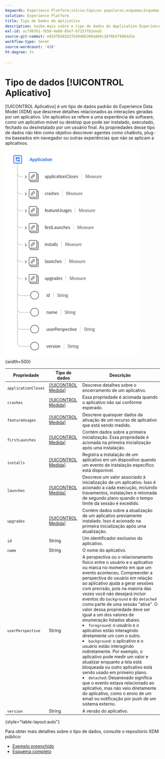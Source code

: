 ```yaml
---
keywords: Experience Platform;início;tópicos populares;esquema;Esquema;XDM;campos;esquemas;Esquemas;aplicativo;tipo de dados;tipo de dados;tipo de dados;
solution: Experience Platform
title: Tipo de Dados de Aplicativo
description: Saiba mais sobre o tipo de dados do Application Experience Data Model (XDM).
exl-id: ac7d6761-7b58-4e0d-85e7-6f157fb2eea5
source-git-commit: e028fbb82b37b3940b308a860c26f8b5f9884d3a
workflow-type: tm+mt
source-wordcount: '420'
ht-degree: 1%

---
```


# Tipo de dados [!UICONTROL Aplicativo]

[!UICONTROL Aplicativo] é um tipo de dados padrão do Experience Data Model (XDM) que descreve detalhes relacionados às interações geradas por um aplicativo. Um aplicativo se refere a uma experiência de software, como um aplicativo móvel ou desktop que pode ser instalado, executado, fechado ou desinstalado por um usuário final. As propriedades desse tipo de dados não têm como objetivo descrever agentes como chatbots, plug-ins baseados em navegador ou outras experiências que não se aplicam a aplicativos.

![imagem do aplicativo](../images/data-types/application.PNG){width=500}

| Propriedade | Tipo de dados | Descrição |
| --- | --- | --- |
| `applicationCloses` | [[!UICONTROL Medida]](./measure.md) | Descreve detalhes sobre o encerramento de um aplicativo. |
| `crashes` | [[!UICONTROL Medida]](./measure.md) | Essa propriedade é acionada quando o aplicativo não sai conforme esperado. |
| `featureUsages` | [[!UICONTROL Medida]](./measure.md) | Descreve quaisquer dados da ativação de um recurso de aplicativo que está sendo medido. |
| `firstLaunches` | [[!UICONTROL Medida]](./measure.md) | Contém dados sobre a primeira inicialização. Essa propriedade é acionada na primeira inicialização após uma instalação. |
| `installs` | [[!UICONTROL Medida]](./measure.md) | Registra a instalação de um aplicativo em um dispositivo quando um evento de instalação específico está disponível. |
| `launches` | [[!UICONTROL Medida]](./measure.md) | Descreve um valor associado à inicialização de um aplicativo. Isso é acionado a cada execução, incluindo travamentos, instalações e retomada de segundo plano quando o tempo limite da sessão é excedido. |
| `upgrades` | [[!UICONTROL Medida]](./measure.md) | Contém dados sobre a atualização de um aplicativo previamente instalado. Isso é acionado na primeira inicialização após uma atualização. |
| `id` | String | Um identificador exclusivo do aplicativo. |
| `name` | String | O nome do aplicativo. |
| `userPerspective` | String | A perspectiva ou o relacionamento físico entre o usuário e o aplicativo ou marca no momento em que um evento aconteceu. Compreender a perspectiva do usuário em relação ao aplicativo ajuda a gerar sessões com precisão, pois na maioria das vezes você não desejará incluir eventos do `background` e do `detached` como parte de uma sessão &quot;ativa&quot;. O valor dessa propriedade deve ser igual a um dos valores de enumeração listados abaixo. <li> `foreground`: o usuário e o aplicativo estão interagindo diretamente um com o outro. </li> <li> `background`: o aplicativo e o usuário estão interagindo indiretamente. Por exemplo, o aplicativo pode medir um valor e atualizar enquanto a tela está bloqueada ou outro aplicativo está sendo usado em primeiro plano.  </li> <li> `detached`: Desanexado significa que o evento estava relacionado ao aplicativo, mas não veio diretamente do aplicativo, como o envio de um email ou notificação por push de um sistema externo. |
| `version` | String | A versão do aplicativo. |

{style="table-layout:auto"}

Para obter mais detalhes sobre o tipo de dados, consulte o repositório XDM público:

* [Exemplo preenchido](https://github.com/adobe/xdm/blob/master/components/datatypes/channels/application.example.1.json)
* [Esquema completo](https://github.com/adobe/xdm/blob/master/components/datatypes/channels/application.schema.json)
